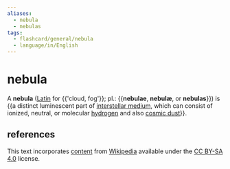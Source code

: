 ```yaml
---
aliases:
  - nebula
  - nebulas
tags:
  - flashcard/general/nebula
  - language/in/English
---
```


# nebula

A __nebula__ ([Latin](Latin.md) for {{'cloud, fog'}}; pl.: {{__nebulae__, __nebulæ__, or __nebulas__}}) is {{a distinct luminescent part of [interstellar medium](interstellar%20medium.md), which can consist of ionized, neutral, or molecular [hydrogen](hydrogen.md) and also [cosmic dust](cosmic%20dust.md)}}. <!--SR:!2024-09-25,69,310!2024-09-19,65,310!2024-08-06,26,270-->

## references

This text incorporates [content](https://en.wikipedia.org/wiki/nebula) from [Wikipedia](Wikipedia.md) available under the [CC BY-SA 4.0](https://creativecommons.org/licenses/by-sa/4.0/) license.
